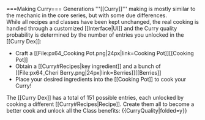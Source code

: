 ===Making Curry===
Generations '''[[Curry]]''' making is mostly similar to the mechanic in the core series, but with some due differences.<br>
While all recipes and classes have been kept unchanged, the real cooking is handled through a customized [[Interface|UI]] and the Curry quality probability is determined by the number of entries you unlocked in the [[Curry Dex]]:
* Craft a [[File:px64_Cooking Pot.png|24px|link=Cooking Pot]][[Cooking Pot]]
* Obtain a [[Curry#Recipes|key ingredient]] and a bunch of [[File:px64_Cheri Berry.png|24px|link=Berries]][[Berries]]
* Place your desired ingredients into the [[Cooking Pot]] to cook your Curry!


The [[Curry Dex]] has a total of 151 possible entries, each unlocked by cooking a different [[Curry#Recipes|Recipe]]. Create them all to become a better cook and unlock all the Class benefits:
{{CurryQuality|folded=y}}
